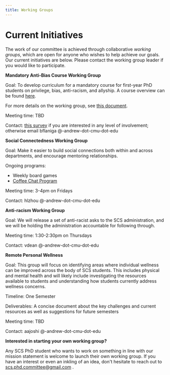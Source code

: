 ```yaml
---
title: Working Groups
---
```


# Current Initiatives

The work of our committee is achieved through collaborative *working groups*, which are open for anyone who wishes to help achieve our goals. Our current initiatives are below. Please contact the working group leader if you would like to participate.

**Mandatory Anti-Bias Course Working Group**

Goal: To develop curriculum for a mandatory course for first-year PhD students on privilege, bias, anti-racism, and allyship. A course overview can be found [here](https://docs.google.com/document/d/1nZTFJlK87vyeONS-FRPizQekQ5MCoyF2XAHu0Zn22mw/edit?usp=sharing).

For more details on the working group, see [this document](https://docs.google.com/document/d/1ZZsbbQat4bA_CatkxiE7eqr_jTaT1XMDECiDe2v2Qm4/edit?usp=sharing).

Meeting time: TBD

Contact: [this survey](https://forms.gle/3vGpgoFYt3mZE2cHA) if you are interested in any level of involvement; otherwise email bflaniga @-andrew-dot-cmu-dot-edu

**Social Connectedness Working Group**

Goal: Make it easier to build social connections both within and across departments, and encourage mentoring relationships.

Ongoing programs: 
* Weekly board games
* [Coffee Chat Program](https://forms.gle/ztjPzWC4nut1Gune7)

Meeting time: 3-4pm on Fridays

Contact: hlzhou @-andrew-dot-cmu-dot-edu

**Anti-racism Working Group**

Goal: We will release a set of anti-racist asks to the SCS administration, and we will be holding the administration accountable for following through.

Meeting time: 1:30-2:30pm on Thursdays

Contact: vdean @-andrew-dot-cmu-dot-edu

**Remote Personal Wellness**

Goal: This group will focus on identifying areas where individual wellness can be improved across the body of SCS students. This includes physical and mental health and will likely include investigating the resources available to students and understanding how students currently address wellness concerns. 

Timeline: One Semester 

Deliverables: A concise document about the key challenges and current resources as well as suggestions for future semesters 

Meeting time: TBD

Contact: aajoshi @-andrew-dot-cmu-dot-edu

**Interested in starting your own working group?**

Any SCS PhD student who wants to work on something in line with our mission statement is welcome to launch their own working group. If you have an interest or even an inkling of an idea, don't hesitate to reach out to scs.phd.committee@gmail.com .
